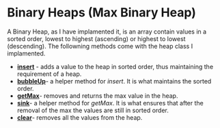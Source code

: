 # Binary Heaps (Max Binary Heap)

A Binary Heap, as I have implamented it, is an array contain values in a sorted order, lowest to highest (ascending) or highest 
to lowest (descending). The followning methods come with the heap class I implamented.

* __[insert](https://github.com/bowersj/utilities/blob/db39eaf06a7972d456bf2a6cbf5f02133158f4af/node/dataStructures/binaryHeaps/binaryHeaps.js#L8)__ - adds a value to the heap in sorted order, thus maintaining the requirement of a heap.
* __[bubbleUp](https://github.com/bowersj/utilities/blob/db39eaf06a7972d456bf2a6cbf5f02133158f4af/node/dataStructures/binaryHeaps/binaryHeaps.js#L15)__- a helper method for _insert_. It is what maintains the sorted order.
* __[getMax](https://github.com/bowersj/utilities/blob/db39eaf06a7972d456bf2a6cbf5f02133158f4af/node/dataStructures/binaryHeaps/binaryHeaps.js#L36)__- removes and returns the max value in the heap.
* __[sink](https://github.com/bowersj/utilities/blob/db39eaf06a7972d456bf2a6cbf5f02133158f4af/node/dataStructures/binaryHeaps/binaryHeaps.js#L48)__- a helper method for _getMax_. It is what ensures that after the removal of the max the values are still in sorted order.
* __[clear](https://github.com/bowersj/utilities/blob/db39eaf06a7972d456bf2a6cbf5f02133158f4af/node/dataStructures/binaryHeaps/binaryHeaps.js#L86)__- removes all the values from the heap.
